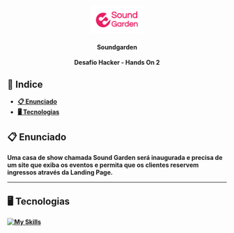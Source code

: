 <p align="center"><img alt="soundgarden" height="64" src="./img/Sound-logo (1).png"></p>

<h4 align="center"><strong>Soundgarden<strong></h4>

  <p align="center">Desafio Hacker - Hands On 2</p>

<p align="center">

## 📕 Indice


* [📋 Enunciado](#📋-Sobre)
* [🖥 Tecnologias](#🖥-Tecnologias)

## 📋 Enunciado

<p align="left">Uma casa de show chamada Sound Garden será inaugurada e precisa de um site que
exiba os eventos e permita que os clientes reservem ingressos através da Landing Page.</p>

<hr>

## 🖥 Tecnologias

[![My Skills](https://skills.thijs.gg/icons?i=js,html,css)](https://skills.thijs.gg)

